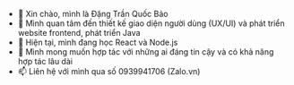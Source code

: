 - 👋 Xin chào, mình là Đặng Trần Quốc Bảo
- 👀 Mình quan tâm đến thiết kế giao diện người dùng (UX/UI) và phát triển website frontend, phát triển Java
- 🌱 Hiện tại, mình đang học React và Node.js
- 💞️ Mình mong muốn hợp tác với những ai đáng tin cậy và có khả năng hợp tác lâu dài
- 📫 Liên hệ với mình qua số 0939941706 (Zalo.vn)


<!---
dguocbao/dguocbao is a ✨ special ✨ repository because its `README.md` (this file) appears on your GitHub profile.
You can click the Preview link to take a look at your changes.
--->

